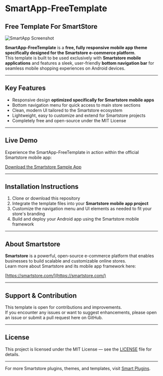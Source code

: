 # SmartApp-FreeTemplate

## Free Template For SmartStore

![SmartApp Screenshot](https://www.smart-plugins.com/media/308/catalog/app%20mobile.png)

**SmartApp-FreeTemplate** is a **free, fully responsive mobile app theme specifically designed for the Smartstore e-commerce platform**.  
This template is built to be used exclusively with **Smartstore mobile applications** and features a sleek, user-friendly **bottom navigation bar** for seamless mobile shopping experiences on Android devices.

---

## Key Features

- Responsive design **optimized specifically for Smartstore mobile apps**  
- Bottom navigation menu for quick access to main store sections  
- Clean, modern UI tailored to the Smartstore ecosystem  
- Lightweight, easy to customize and extend for Smartstore projects  
- Completely free and open-source under the MIT License  

---

## Live Demo

Experience the SmartApp-FreeTemplate in action within the official Smartstore mobile app:  

[Download the Smartstore Sample App](https://www.smart-plugins.com/download/sample/?productId=24)

---

## Installation Instructions

1. Clone or download this repository  
2. Integrate the template files into your **Smartstore mobile app project**  
3. Customize the navigation menu and UI elements as needed to fit your store's branding  
4. Build and deploy your Android app using the Smartstore mobile framework  

---

## About Smartstore

**Smartstore** is a powerful, open-source e-commerce platform that enables businesses to build scalable and customizable online stores.  
Learn more about Smartstore and its mobile app framework here:  

[https://smartstore.com/](https://smartstore.com/)

---

## Support & Contribution

This template is open for contributions and improvements.  
If you encounter any issues or want to suggest enhancements, please open an issue or submit a pull request here on GitHub.

---

## License

This project is licensed under the MIT License — see the [LICENSE](LICENSE) file for details.

---

For more Smartstore plugins, themes, and templates, visit [Smart Plugins](https://www.smart-plugins.com).

